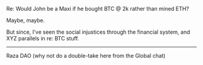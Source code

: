 Re: Would John be a Maxi if he bought BTC @ 2k rather than mined ETH?

Maybe, maybe.

But since, I've seen the social injustices through the financial system, and XYZ parallels in re: BTC stuff.

---

Raza DAO (why not do a double-take here from the Global chat)  
